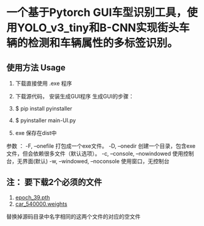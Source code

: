 # 一个基于Pytorch GUI车型识别工具，使用YOLO_v3_tiny和B-CNN实现街头车辆的检测和车辆属性的多标签识别。  

## 使用方法 Usage
1. 下载直接使用 .exe 程序 

2. 下载源代码， 安装生成GUI程序
生成GUI的步骤： 
1.  $ pip install pyinstaller
2.  $ pyinstaller main-UI.py
3.  exe 保存在dist中
 
参数 ： 
-F, –onefile 打包成一个exe文件。
-D, –onedir 创建一个目录，包含exe文件，但会依赖很多文件（默认选项）。
-c, –console, –nowindowed 使用控制台，无界面(默认)
-w, –windowed, –noconsole 使用窗口，无控制台
 
 
 
 ## 注： 要下载2个必须的文件
 
 1. [epoch_39.pth](https://pan.baidu.com/s/1XmzjvCgOrrVv0NWTt4Fm3g)
 2. [car_540000.weights](https://pan.baidu.com/s/1XmzjvCgOrrVv0NWTt4Fm3g)
 
 替换掉源码目录中名字相同的这两个文件的对应的空文件